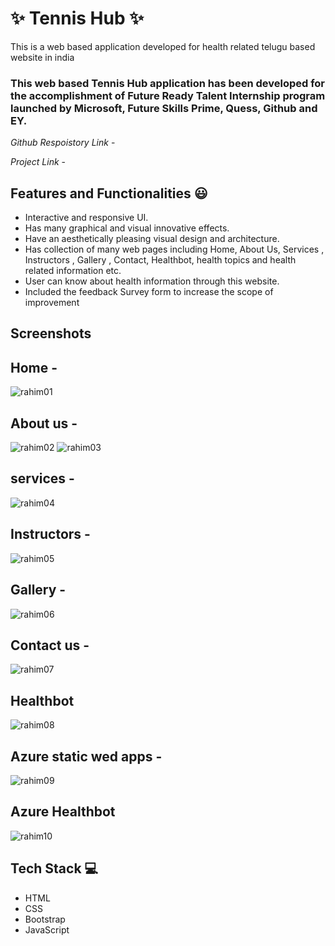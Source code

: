# ✨ Tennis Hub ✨

This is a web based application developed for health related telugu based website in india

### This web based Tennis Hub  application has been developed for the accomplishment of Future Ready Talent Internship program launched by Microsoft, Future Skills Prime, Quess, Github and EY.

*Github Respoistory Link* - 

*Project Link* - 

## Features and Functionalities 😃

- Interactive and responsive UI.
- Has many graphical and visual innovative effects.
- Have an aesthetically pleasing visual design and architecture.
- Has collection of many web pages including Home, About Us, Services , Instructors , Gallery , Contact, Healthbot, health topics and health related information etc.
- User can know about health information through this website.
- Included the feedback Survey form to increase the scope of improvement 

## Screenshots

## Home - 
![rahim01](https://user-images.githubusercontent.com/118255124/208901949-184e6a08-22f7-4021-ad52-b2f0174b10a0.png)


## About us - 
![rahim02](https://user-images.githubusercontent.com/118255124/208902031-738030cc-3d8c-42cd-8b26-57bdc21974ea.png)
![rahim03](https://user-images.githubusercontent.com/118255124/208902063-8bd0354d-cfe8-4151-8939-4134fb373206.png)

## services - 
![rahim04](https://user-images.githubusercontent.com/118255124/208902402-cad8cd02-303f-4bd7-872d-c429110b892a.png)


## Instructors - 
![rahim05](https://user-images.githubusercontent.com/118255124/208902138-b16118c9-ed81-4a56-b094-2c3f148e7114.png)

## Gallery - 
![rahim06](https://user-images.githubusercontent.com/118255124/208902189-fc72400c-e6a1-4210-a0aa-855bea206343.png)


## Contact us - 
![rahim07](https://user-images.githubusercontent.com/118255124/208902217-18373b18-1b97-4408-a374-5839e5db535d.png)


## Healthbot
![rahim08](https://user-images.githubusercontent.com/118255124/208902255-09fb8514-ad08-4431-8106-50348653a1af.png)


## Azure static wed apps - 
![rahim09](https://user-images.githubusercontent.com/118255124/208904001-301a68df-9c53-48c7-9c44-8c9294609855.png)


## Azure Healthbot
![rahim10](https://user-images.githubusercontent.com/118255124/208904062-07ac5d83-3847-4bc2-8f26-e9e860962467.png)


## Tech Stack 💻
- HTML
- CSS
- Bootstrap
- JavaScript
